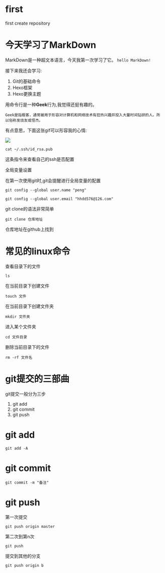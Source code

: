 # first
first create repository
# 今天学习了MarkDown

MarkDown是一种超文本语言，今天我第一次学习了它。
```hello MarkDown!```

接下来我还会学习:
1. Git的基础命令
1. Hexo框架
1. Hexo更换主题

用命令行是一种**Geek**行为,我觉得还挺有趣的。

```Geek是指极客，通常被用于形容对计算机和网络技术有狂热兴趣并投入大量时间钻研的人。所以俗称发烧友或怪杰。```

有点意思，下面这张gif可以形容我的心情:

![](https://qgt-style.oss-cn-hangzhou.aliyuncs.com/newcoursep4/g1/g1-2-2/tenor.gif)

```cat ~/.ssh/id_rsa.pub```

这条指令来查看自己的ssh是否配置

全局变量设置

在第一次使用git时,git会提醒进行全局变量的配置

```git config --global user.name "peng"```

```git config --global user.email "hhdd576@126.com"```

git clone的语法非常简单

```git clone 仓库地址``` 

仓库地址在github上找到

# 常见的linux命令

查看目录下的文件

```ls```

在当前目录下创建文件

```touch 文件```

在当前目录下创建文件夹

```mkdir 文件夹```

进入某个文件夹

```cd 文件目录```

删除当前目录下的文件

```rm -rf 文件名```

# git提交的三部曲

git提交一般分为三步

1. git add
1. git commit
1. git push

# git add

```git add -A```

# git commit

```git commit -m "备注"```

# git push

第一次提交

```git push origin master```

第二次到第n次

```git push```

提交到其他的分支

```git push origin b```







